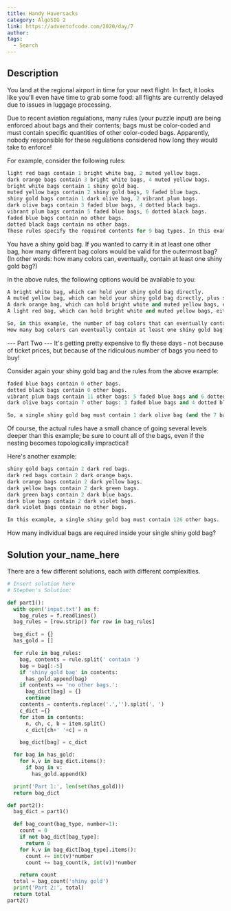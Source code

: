 ```yaml
---
title: Handy Haversacks
category: AlgoSIG 2
link: https://adventofcode.com/2020/day/7
author:
tags:
  - Search
---
```


## Description
You land at the regional airport in time for your next flight. In fact, it looks like you'll even have time to grab some food: all flights are currently delayed due to issues in luggage processing.

Due to recent aviation regulations, many rules (your puzzle input) are being enforced about bags and their contents; bags must be color-coded and must contain specific quantities of other color-coded bags. Apparently, nobody responsible for these regulations considered how long they would take to enforce!

For example, consider the following rules:

```python
light red bags contain 1 bright white bag, 2 muted yellow bags.
dark orange bags contain 3 bright white bags, 4 muted yellow bags.
bright white bags contain 1 shiny gold bag.
muted yellow bags contain 2 shiny gold bags, 9 faded blue bags.
shiny gold bags contain 1 dark olive bag, 2 vibrant plum bags.
dark olive bags contain 3 faded blue bags, 4 dotted black bags.
vibrant plum bags contain 5 faded blue bags, 6 dotted black bags.
faded blue bags contain no other bags.
dotted black bags contain no other bags.
These rules specify the required contents for 9 bag types. In this example, every faded blue bag is empty, every vibrant plum bag contains 11 bags (5 faded blue and 6 dotted black), and so on.
```

You have a shiny gold bag. If you wanted to carry it in at least one other bag, how many different bag colors would be valid for the outermost bag? (In other words: how many colors can, eventually, contain at least one shiny gold bag?)

In the above rules, the following options would be available to you:

```python
A bright white bag, which can hold your shiny gold bag directly.
A muted yellow bag, which can hold your shiny gold bag directly, plus some other bags.
A dark orange bag, which can hold bright white and muted yellow bags, either of which could then hold your shiny gold bag.
A light red bag, which can hold bright white and muted yellow bags, either of which could then hold your shiny gold bag.

So, in this example, the number of bag colors that can eventually contain at least one shiny gold bag is 4.
How many bag colors can eventually contain at least one shiny gold bag? (The list of rules is quite long; make sure you get all of it.)
```


--- Part Two ---
It's getting pretty expensive to fly these days - not because of ticket prices, but because of the ridiculous number of bags you need to buy!

Consider again your shiny gold bag and the rules from the above example:

```python
faded blue bags contain 0 other bags.
dotted black bags contain 0 other bags.
vibrant plum bags contain 11 other bags: 5 faded blue bags and 6 dotted black bags.
dark olive bags contain 7 other bags: 3 faded blue bags and 4 dotted black bags.

So, a single shiny gold bag must contain 1 dark olive bag (and the 7 bags within it) plus 2 vibrant plum bags (and the 11 bags within each of those): 1 + 1*7 + 2 + 2*11 = 32 bags!
```

Of course, the actual rules have a small chance of going several levels deeper than this example; be sure to count all of the bags, even if the nesting becomes topologically impractical!

Here's another example:

```python
shiny gold bags contain 2 dark red bags.
dark red bags contain 2 dark orange bags.
dark orange bags contain 2 dark yellow bags.
dark yellow bags contain 2 dark green bags.
dark green bags contain 2 dark blue bags.
dark blue bags contain 2 dark violet bags.
dark violet bags contain no other bags.

In this example, a single shiny gold bag must contain 126 other bags.
```

How many individual bags are required inside your single shiny gold bag?


## Solution your_name_here

There are a few different solutions, each with different complexities.

```python
# Insert solution here
# Stephen's Solution:

def part1():
  with open('input.txt') as f:
    bag_rules = f.readlines()
  bag_rules = [row.strip() for row in bag_rules]

  bag_dict = {}
  has_gold = []

  for rule in bag_rules:
    bag, contents = rule.split(' contain ')
    bag = bag[:-5]
    if 'shiny gold bag' in contents:
      has_gold.append(bag)
    if contents == 'no other bags.':
      bag_dict[bag] = {}
      continue
    contents = contents.replace('.','').split(', ')
    c_dict ={}
    for item in contents:
      n, ch, c, b = item.split()
      c_dict[ch+' '+c] = n

    bag_dict[bag] = c_dict

  for bag in has_gold:
    for k,v in bag_dict.items():
      if bag in v:
        has_gold.append(k)

  print('Part 1:', len(set(has_gold)))
  return bag_dict

def part2():
  bag_dict = part1()

  def bag_count(bag_type, number=1):
    count = 0
    if not bag_dict[bag_type]:
      return 0
    for k,v in bag_dict[bag_type].items():
      count += int(v)*number
      count += bag_count(k, int(v))*number

    return count
  total = bag_count('shiny gold')
  print('Part 2:', total)
  return total
part2()

```
